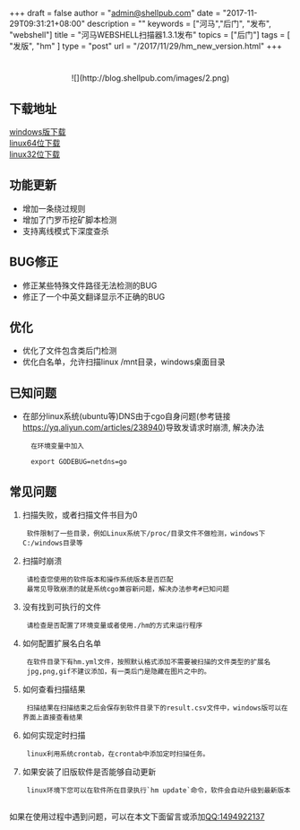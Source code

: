 +++
draft = false
author = "admin@shellpub.com"
date = "2017-11-29T09:31:21+08:00"
description = ""
keywords = ["河马","后门", "发布", "webshell"]
title = "河马WEBSHELL扫描器1.3.1发布"
topics = ["后门"]
tags = [ "发版", "hm" ]
type = "post"
url = "/2017/11/29/hm_new_version.html"
+++

# 
<center>
![](http://blog.shellpub.com/images/2.png)
</center>

## 下载地址

[windows版下载](http://down.shellpub.com/hm-ui/latest/HmSetup1.3.1.zip)  
[linux64位下载](http://down.shellpub.com/hm/latest/hm-linux-amd64.tgz)  
[linux32位下载](http://down.shellpub.com/hm/latest/hm-linux-386.tgz)  


## 功能更新

* 增加一条绕过规则
* 增加了门罗币挖矿脚本检测
* 支持离线模式下深度查杀

## BUG修正

* 修正某些特殊文件路径无法检测的BUG
* 修正了一个中英文翻译显示不正确的BUG

## 优化

* 优化了文件包含类后门检测
* 优化白名单，允许扫描linux /mnt目录，windows桌面目录

## 已知问题

* 在部分linux系统(ubuntu等)DNS由于cgo自身问题(参考链接<https://yq.aliyun.com/articles/238940>)导致发请求时崩溃, 解决办法
		
	
		在环境变量中加入
		
		export GODEBUG=netdns=go

## 常见问题

1. 扫描失败，或者扫描文件书目为0

		软件限制了一些目录，例如Linux系统下/proc/目录文件不做检测，windows下C:/windows目录等

2. 扫描时崩溃

		请检查您使用的软件版本和操作系统版本是否匹配
		最常见导致崩溃的就是系统cgo兼容新问题，解决办法参考#已知问题

3. 没有找到可执行的文件

		请检查是否配置了环境变量或者使用./hm的方式来运行程序

4. 如何配置扩展名白名单

		在软件目录下有hm.yml文件，按照默认格式添加不需要被扫描的文件类型的扩展名
		jpg,png,gif不建议添加，有一类后门是隐藏在图片之中的。

5. 如何查看扫描结果

		扫描结果在扫描结束之后会保存到软件目录下的result.csv文件中，windows版可以在界面上直接查看结果

6. 如何实现定时扫描

		linux利用系统crontab，在crontab中添加定时扫描任务。

7. 如果安装了旧版软件是否能够自动更新

		linux环境下您可以在软件所在目录执行`hm update`命令，软件会自动升级到最新版本
	
## 

如果在使用过程中遇到问题，可以在本文下面留言或添加<a href="tencent://message/?uin=1494922137&amp;Site=&amp;Menu=yes">QQ:1494922137</a>



	



		